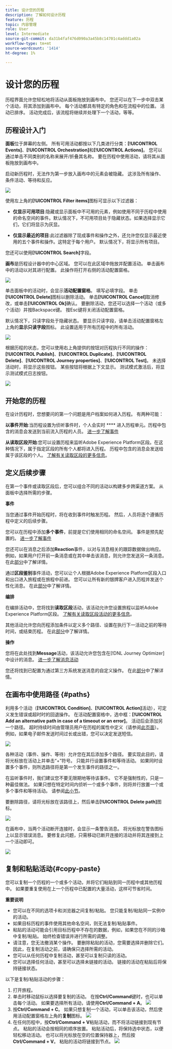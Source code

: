 ```yaml
---
title: 设计您的历程
description: 了解如何设计历程
feature: 历程
topic: 内容管理
role: User
level: Intermediate
source-git-commit: da31b4faf476d090a3a45b8c14701c4addd1a02a
workflow-type: tm+mt
source-wordcount: '1414'
ht-degree: 1%

---
```


# 设计您的历程

历程界面允许您轻松地将活动从面板拖放到画布中。 您还可以在下一步中双击某个活动，将其添加到画布中。 每个活动都具有特定的角色和在流程中的位置。 活动已排序。 活动完成后，该流程将继续并处理下一个活动，等等。

## 历程设计入门

**面板**&#x200B;位于屏幕的左侧。 所有可用活动都按以下几类进行分类：**[!UICONTROL Events]**、**[!UICONTROL Orchestration]**&#x200B;和&#x200B;**[!UICONTROL Actions]**。 您可以通过单击不同类别的名称来展开/折叠其名称。 要在历程中使用活动，请将其从面板拖放到画布中。

启动新历程时，无法作为第一步放入画布中的元素会被隐藏。 这涉及所有操作、条件活动、等待和反应。

![](../assets/journey38.png)

使用左上角的&#x200B;**[!UICONTROL Filter items]**&#x200B;图标可显示以下过滤器：

* **仅显示可用项目**:隐藏或显示面板中不可用的元素，例如使用不同于历程中使用的命名空间的事件。默认情况下，不可用项目处于隐藏状态。如果选择显示它们，它们将显示为灰显。

* **仅显示最近的项目**:此过滤器除了现成事件和操作之外，还允许您仅显示最近使用的五个事件和操作。这特定于每个用户。 默认情况下，将显示所有项目。

您还可以使用&#x200B;**[!UICONTROL Search]**&#x200B;字段。

**画布**&#x200B;是历程设计器中的中心区域。 您可以在此区域中拖放并配置活动。 单击画布中的活动以对其进行配置。 此操作将打开右侧的活动配置窗格。

![](../assets/journey39.png)

单击面板中的活动时，会显示&#x200B;**活动配置窗格**。 填写必填字段。 单击&#x200B;**[!UICONTROL Delete]**&#x200B;图标以删除活动。 单击&#x200B;**[!UICONTROL Cancel]**&#x200B;取消修改，或单击&#x200B;**[!UICONTROL Ok]**&#x200B;确认。 要删除活动，您还可以选择一个活动（或多个活动）并按Backspace键。 按Esc键将关闭活动配置窗格。

默认情况下，只读字段处于隐藏状态。 要显示只读字段，请单击活动配置窗格左上角的&#x200B;**显示只读字段**&#x200B;图标。 此设置适用于所有历程中的所有活动。

![](../assets/journey59bis.png)

根据历程的状态，您可以使用右上角提供的按钮对历程执行不同的操作：**[!UICONTROL Publish]**、**[!UICONTROL Duplicate]**、**[!UICONTROL Delete]**、**[!UICONTROL Journey properties]**、**[!UICONTROL Test]**。 未选择活动时，将显示这些按钮。 某些按钮将根据上下文显示。 测试模式激活后，将显示测试模式日志按钮。

![](../assets/journey41.png)

## 开始您的历程

在设计历程时，您想要问的第一个问题是用户档案如何进入历程。 有两种可能：

**以事件开始**:当历程设置为侦听事件时，个人会实时 **** 进入历程单元。历程中包含的消息会发送到当前流入历程的人员。 [进一步了解事件](../event/about-events.md)

**从读取区段开始**:您可以设置历程来监听Adobe Experience Platform区段。在这种情况下，属于指定区段的所有个人都将进入历程。 历程中包含的消息会发送给属于该区段的个人。 [了解有关读取区段的更多信息](read-segment.md)。

## 定义后续步骤

在第一个事件或读取区段后，您可以组合不同的活动以构建多步跨渠道方案。 从面板中选择所需的步骤。

**事件**

当您通过事件开始历程时，将在收到事件时触发历程。 然后，人员将逐个遵循历程中定义的后续步骤。

您可以在历程中添加&#x200B;**多个事件**，前提是它们使用相同的命名空间。 事件是预先配置的。 [进一步了解事件](about-journey-activities.md#event-activities)

您还可以在消息之后添加&#x200B;**Reaction**&#x200B;事件，以对与消息相关的跟踪数据做出响应。 例如，如果用户打开前一条消息或在其中单击该消息，则允许您发送另一条消息。 在此[部分](reaction-events.md)中了解详情。

通过&#x200B;**区段鉴别**&#x200B;事件活动，您可以让个人根据Adobe Experience Platform区段入口和出口进入旅程或在旅程中前进。 您可以让所有新的银牌客户进入历程并发送个性化消息。 在此[部分](segment-qualification-events.md)中了解详情。

**编排**

在编排活动中，您将找到&#x200B;**读取区段**&#x200B;活动，该活动允许您设置旅程以监听Adobe Experience Platform区段。 [了解有关读取区段活动的更多信息](read-segment.md)。

其他活动允许您向历程添加条件以定义多个路径、设置在执行下一活动之前的等待时间，或结束历程。 在此[部分](about-journey-activities.md#orchestration-activities)中了解详情。

**操作**

您将在此处找到&#x200B;**Message**&#x200B;活动，该活动允许您包含在[!DNL Journey Optimizer]中设计的消息。 [进一步了解消息活动](journeys-message.md)

您还将找到已配置为通过第三方系统发送消息的自定义操作。 在此[部分](about-journey-activities.md#action-activities)中了解详情。

## 在画布中使用路径 {#paths}

利用多个活动（**[!UICONTROL Condition]**、**[!UICONTROL Action]**&#x200B;活动），可定义发生错误或超时时的回退操作。 在活动配置窗格中，选中框：**[!UICONTROL Add an alternative path in case of a timeout or an error]**。 活动后会添加另一个路径。 超时持续时间由管理员用户在历程的属性中定义（请参阅[此页面](../building-journeys/journey-gs.md#change-properties)）。 例如，如果电子邮件发送时间过长或出错，您可以决定发送短信。

![](../assets/journey42.png)

各种活动（事件、操作、等待）允许您在其后添加多个路径。 要实现此目的，请将光标放在活动上并单击“+”符号。 只能并行设置事件和等待活动。 如果同时设置多个事件，则所选路径将是第一个发生事件的路径之一。

在监听事件时，我们建议您不要无限期地等待该事件。 它不是强制性的，只是一种最佳做法。 如果只想在特定时间内侦听一个或多个事件，则将并行放置一个或多个事件和等待活动。 请参阅[此小节](../building-journeys/general-events.md#events-specific-time)。

要删除路径，请将光标放在该路径上，然后单击&#x200B;**[!UICONTROL Delete path]**&#x200B;图标。

![](../assets/journey42ter.png)

在画布中，当两个活动断开连接时，会显示一条警告消息。 将光标放在警告图标上以显示错误消息。 要修复此问题，只需移动已断开连接的活动并将其连接到上一个活动即可。

![](../assets/canvas-disconnected.png)

## 复制和粘贴活动{#copy-paste}

您可以复制一个历程的一个或多个活动，并将它们粘贴到同一历程中或其他历程中。 如果要重复使用在上一个历程中已配置的大量活动，这样可节省时间。

**重要说明**

* 您可以在不同的选项卡和浏览器之间复制/粘贴。 您只能复制/粘贴同一实例中的活动。
* 如果目标历程的事件使用其他命名空间，则无法复制/粘贴事件。
* 粘贴的活动可能会引用目标历程中不存在的数据，例如，如果您在不同的沙箱中复制/粘贴。 始终检查错误并进行所需的调整。
* 请注意，您无法撤消某个操作。 要删除粘贴的活动，您需要选择并删除它们。 因此，在复制活动之前，请确保只选择所需的活动。
* 您可以从任何历程中复制活动，甚至可以复制只读的活动。
* 您可以选择任何活动，甚至可以选择未链接的活动。 链接的活动在粘贴后将保持链接状态。

以下是复制/粘贴活动的步骤：

1. 打开旅程。
1. 单击时移动鼠标以选择要复制的活动。 在按&#x200B;**Ctrl/Command**&#x200B;键时，也可以单击每个活动。 如果要选择所有活动，请使用&#x200B;**Ctrl/Command + A**。
   ![](../assets/copy-paste1.png)
1. 按&#x200B;**Ctrl/Command + C**。
如果只想复制一个活动，可以单击该活动，然后使用活动配置窗格左上角的**复制**图标。
   ![](../assets/copy-paste2.png)
1. 在任何历程中，按&#x200B;**Ctrl/Command + V**&#x200B;粘贴活动，而不将活动链接到现有节点。 粘贴的活动会按相同的顺序放置。 粘贴活动后，将保持选中状态，以便轻松移动活动。 也可以将光标放在空的位置保持器上，然后按&#x200B;**Ctrl/Command + V**。 粘贴的活动将链接到节点。
   ![](../assets/copy-paste3.png)
